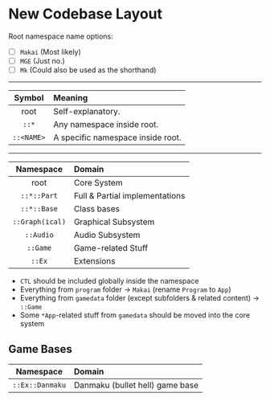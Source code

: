 # New Codebase Layout

Root namespace name options:
- [ ] `Makai` (Most likely)
- [ ] `MGE` (Just no.)
- [ ] `Mk` (Could also be used as the shorthand)

---

| Symbol | Meaning |
|:-:|:-|
| root | Self-explanatory. |
| `::*` | Any namespace inside root. |
| `::<NAME>` | A specific namespace inside root. |

---

| Namespace | Domain |
|:-:|:-|
| root | Core System |
| `::*::Part` | Full & Partial implementations |
| `::*::Base` | Class bases |
| `::Graph(ical)` | Graphical Subsystem |
| `::Audio` | Audio Subsystem |
| `::Game` | Game-related Stuff |
| `::Ex` | Extensions |

- `CTL` should be included globally inside the namespace
- Everything from `program` folder → `Makai` (rename `Program` to `App`)
- Everything from `gamedata` folder (except subfolders & related content) → `::Game`
- Some `*App`-related stuff from `gamedata` should be moved into the core system

## Game Bases

| Namespace | Domain |
|:-:|:-|
| `::Ex::Danmaku` | Danmaku (bullet hell) game base |
